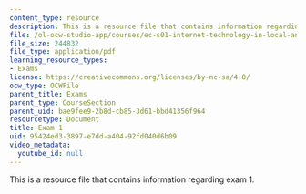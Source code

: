 ```yaml
---
content_type: resource
description: This is a resource file that contains information regarding exam 1.
file: /ol-ocw-studio-app/courses/ec-s01-internet-technology-in-local-and-global-communities-spring-2005-summer-2005/95424ed33897e7dda40492fd040d6b09_MITEC_S01S05_exam_1.pdf
file_size: 244832
file_type: application/pdf
learning_resource_types:
- Exams
license: https://creativecommons.org/licenses/by-nc-sa/4.0/
ocw_type: OCWFile
parent_title: Exams
parent_type: CourseSection
parent_uid: bae9fee9-2b8d-cb85-3d61-bbd41356f964
resourcetype: Document
title: Exam 1
uid: 95424ed3-3897-e7dd-a404-92fd040d6b09
video_metadata:
  youtube_id: null
---
```

This is a resource file that contains information regarding exam 1.